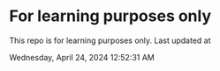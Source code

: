 # For learning purposes only
This repo is for learning purposes only.
Last updated at

Wednesday, April 24, 2024 12:52:31 AM

